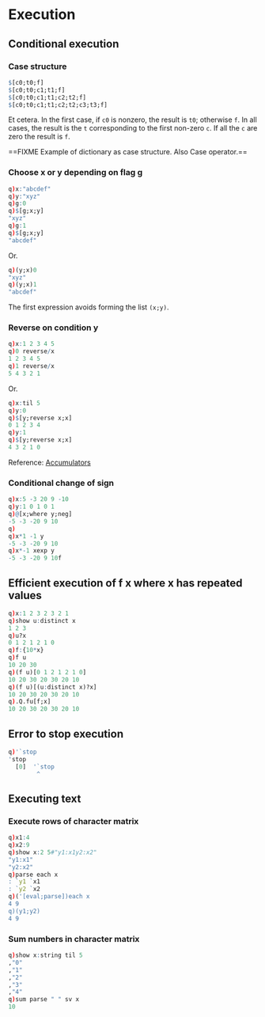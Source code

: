 # Execution



## Conditional execution

### Case structure

```q
$[c0;t0;f]
$[c0;t0;c1;t1;f]
$[c0;t0;c1;t1;c2;t2;f]
$[c0;t0;c1;t1;c2;t2;c3;t3;f]
```

Et cetera.
In the first case, if `c0` is nonzero, the result is `t0`; otherwise `f`.
In all cases, the result is the `t` corresponding to the first non-zero `c`.
If all the `c` are zero the result is `f`.

==FIXME Example of dictionary as case structure. Also Case operator.==


### Choose x or y depending on flag g

```q
q)x:"abcdef"
q)y:"xyz"
q)g:0
q)$[g;x;y]
"xyz"
q)g:1
q)$[g;x;y]
"abcdef"
```

Or.

```q
q)(y;x)0
"xyz"
q)(y;x)1
"abcdef"
```

The first expression avoids forming the list `(x;y)`.



### Reverse on condition y

```q
q)x:1 2 3 4 5
q)0 reverse/x
1 2 3 4 5
q)1 reverse/x
5 4 3 2 1
```

Or.

```q
q)x:til 5
q)y:0
q)$[y;reverse x;x]
0 1 2 3 4
q)y:1
q)$[y;reverse x;x]
4 3 2 1 0
```

<i class="far fa-hand-point-right"></i>
Reference: [Accumulators](https://code.kx.com/q/ref/accumulators/)


### Conditional change of sign

```q
q)x:5 -3 20 9 -10
q)y:1 0 1 0 1
q)@[x;where y;neg]
-5 -3 -20 9 10
q)
q)x*1 -1 y
-5 -3 -20 9 10
q)x*-1 xexp y
-5 -3 -20 9 10f
```



## Efficient execution of f x where x has repeated values

```q
q)x:1 2 3 2 3 2 1
q)show u:distinct x
1 2 3
q)u?x
0 1 2 1 2 1 0
q)f:{10*x}
q)f u
10 20 30
q)(f u)[0 1 2 1 2 1 0]
10 20 30 20 30 20 10
q)(f u)[(u:distinct x)?x]
10 20 30 20 30 20 10
q).Q.fu[f;x]
10 20 30 20 30 20 10
```


## Error to stop execution

```q
q)'`stop
'stop
  [0]  '`stop
        ^
```


## Executing text

### Execute rows of character matrix

```q
q)x1:4
q)x2:9
q)show x:2 5#"y1:x1y2:x2"
"y1:x1"
"y2:x2"
q)parse each x
: `y1 `x1
: `y2 `x2
q)('[eval;parse])each x
4 9
q)(y1;y2)
4 9
```


### Sum numbers in character matrix

```q
q)show x:string til 5
,"0"
,"1"
,"2"
,"3"
,"4"
q)sum parse " " sv x
10
```


